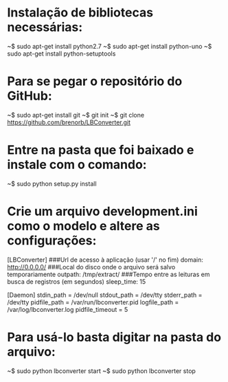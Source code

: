 
# Instalação de bibliotecas necessárias:

~$ sudo apt-get install python2.7
~$ sudo apt-get install python-uno
~$ sudo apt-get install python-setuptools

# Para se pegar o repositório do GitHub:

~$ sudo apt-get install git
~$ git init
~$ git clone https://github.com/brenorb/LBConverter.git

# Entre na pasta que foi baixado e instale com o comando:

~$ sudo python setup.py install

# Crie um arquivo development.ini como o modelo e altere as configurações:

[LBConverter]
###Url de acesso à aplicação (usar '/' no fim)
domain: http://0.0.0.0/
###Local do disco onde o arquivo será salvo temporariamente
outpath: /tmp/extract/
###Tempo entre as leituras em busca de registros (em segundos)
sleep_time: 15

[Daemon]
stdin_path = /dev/null
stdout_path = /dev/tty
stderr_path = /dev/tty
pidfile_path = /var/run/lbconverter.pid
logfile_path = /var/log/lbconverter.log
pidfile_timeout = 5

# Para usá-lo basta digitar na pasta do arquivo:

~$ sudo python lbconverter start
~$ sudo python lbconverter stop


